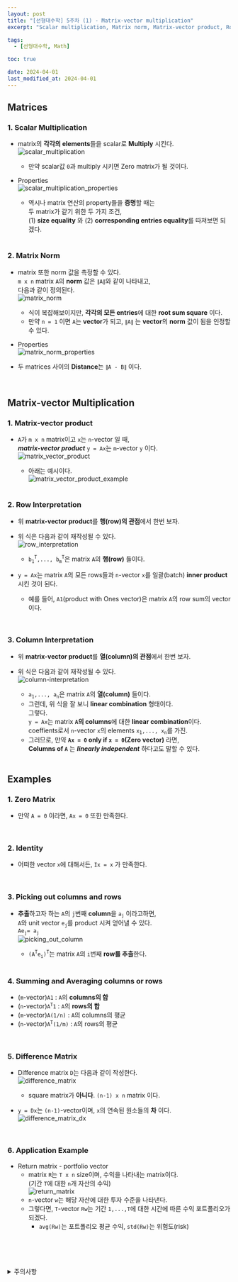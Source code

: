 ```yaml
---
layout: post
title: "[선형대수학] 5주차 (1) - Matrix-vector multiplication"
excerpt: "Scalar multiplication, Matrix norm, Matrix-vector product, Row interpretation, Column interpretation, Examples"

tags:
  - [선형대수학, Math]

toc: true

date: 2024-04-01
last_modified_at: 2024-04-01
---
```

## Matrices
### 1. Scalar Multiplication
- matrix의 **각각의 elements**들을 scalar로 **Multiply** 시킨다.  
![scalar_multiplication][def2]  
  - 만약 scalar값 `0`과 multiply 시키면 Zero matrix가 될 것이다.  

- Properties  
![scalar_multiplication_properties][def3]  
  - 역시나 matrix 연산의 property들을 **증명**할 때는  
  두 matrix가 같기 위한 두 가지 조건,  
  (1) **size equality** 와 (2) **corresponding entries equality**를 따져보면 되겠다.  

  <br>

### 2. Matrix Norm
- matrix 또한 norm 값을 측정할 수 있다.  
`m x n` matrix `A`의 **norm** 값은 `∥A∥`와 같이 나타내고,  
다음과 같이 정의된다.  
![matrix_norm][def4]  
  - 식이 복잡해보이지만, **각각의 모든 entries**에 대한 **root sum square** 이다.  
  - 만약 `n = 1` 이면 `A`는 **vector**가 되고, `∥A∥` 는 **vector**의 **norm** 값이 됨을 인정할 수 있다.  

- Properties  
![matrix_norm_properties][def]  

- 두 matrices 사이의 **Distance**는 `∥A - B∥` 이다.  

<br>

## Matrix-vector Multiplication
### 1. Matrix-vector product
- `A`가 `m x n` matrix이고 `x`는 `n`-vector 일 때,  
***matrix-vector product*** `y = Ax`는 `m`-vector `y` 이다.  
![matrix_vector_product][def8]

  - 아래는 예시이다.  
  ![matrix_vector_product_example][def5]  
  
  <br>

### 2. Row Interpretation
- 위 **matrix-vector product**를 **행(row)의 관점**에서 한번 보자.  

- 위 식은 다음과 같이 재작성될 수 있다.  
![row_interpretation][def7]
  - `b`<sub>`1`</sub><sup>`T`</sup>`,..., b`<sub>`m`</sub><sup>`T`</sup>은 matrix `A`의 **행(row)** 들이다.  

- `y = Ax`는 matrix `A`의 모든 rows들과 `n`-vector `x`를 일괄(batch) **inner product** 시킨 것이 된다.  
  - 예를 들어, `A1`(product with Ones vector)은 matrix `A`의 row sum의 vector이다.

<br>

### 3. Column Interpretation  
- 위 **matrix-vector product**를 **열(column)의 관점**에서 한번 보자.

- 위 식은 다음과 같이 재작성될 수 있다.  
![column-interpretation][def6]  
  - `a`<sub>`1`</sub>`,..., a`<sub>`n`</sub>은 matrix `A`의 **열(column)** 들이다.  
  - 그런데, 위 식을 잘 보니 **linear combination** 형태이다.  
  그렇다.  
  `y = Ax`는 matrix **`A`의 columns**에 대한 **linear combination**이다.  
  coeffients로서 `n`-vector `x`의 elements `x`<sub>`1`</sub>`,..., x`<sub>`n`</sub>를 가진.  
  - 그러므로, 만약 **`Ax = 0` only if `x = 0`(Zero vector)** 라면,  
  **Columns of `A`** 는 ***linearly independent*** 하다고도 말할 수 있다.  

  <br>

## Examples
### 1. Zero Matrix
- 만약 `A = 0` 이라면, `Ax = 0` 또한 만족한다.  

<br>

### 2. Identity
- 어떠한 vector `x`에 대해서든, `Ix = x` 가 만족한다.  

<br>

### 3. Picking out columns and rows
- **추출**하고자 하는 `A`의 `j`번째 **column**을 `a`<sub>`j`</sub> 이라고하면,  
`A`와 unit vector `e`<sub>`j`</sub>를 product 시켜 얻어낼 수 있다.  
`Ae`<sub>`j`</sub>`= a`<sub>`j`</sub>  
![picking_out_column][def10]
  - `(A`<sup>`T`</sup>`e`<sub>`i`</sub>`)`<sup>`T`</sup>는 matrix `A`의 `i`번째 **row를 추출**한다.  

  <br>

### 4. Summing and Averaging columns or rows
- (`m`-vector)`A1` : `A`의 **columns의 합**
- (`n`-vector)`A`<sup>`T`</sup>`1` : `A`의 **rows의 합**
- (`m`-vector)`A(1/n)` : `A`의 columns의 평균
- (`n`-vector)`A`<sup>`T`</sup>`(1/m)` : `A`의 rows의 평균

<br>

### 5. Difference Matrix
- Difference matrix `D`는 다음과 같이 작성한다.  
![difference_matrix][def9]
  - square matrix가 **아니다**. `(n-1) x n` matrix 이다.  

- `y = Dx`는 `(n-1)`-vector이며, `x`의 연속된 원소들의 **차** 이다.  
![difference_matrix_dx][def12]  

<br>

### 6. Application Example
- Return matrix - portfolio vector
  - matrix `R`는 `T x n` size이며, 수익을 나타내는 matrix이다.  
  (기간 `T`에 대한 `n`개 자산의 수익)  
  ![return_matrix][def11]
  - `n`-vector `w`는 해당 자산에 대한 투자 수준을 나타낸다.  
  - 그렇다면, `T`-vector `Rw`는 기간 `1,...,T`에 대한 시간에 따른 수익 포트폴리오가 되겠다.  
    - `avg(Rw)`는 포트폴리오 평균 수익, `std(Rw)`는 위험도(risk)

<br>
<br>
<br>
<br>
<details>
<summary>주의사항</summary>
<div markdown="1">

이 포스팅은 강원대학교 김도형 교수님의 선형대수학 수업을 들으며 내용을 정리 한 것입니다.  
수업 내용에 대한 저작권은 교수님께 있으니,  
다른 곳으로의 무분별한 내용 복사를 자제해 주세요.

</div>
</details>

[def]: https://i.imgur.com/PwvK95p.png
[def2]: https://i.imgur.com/j0YSagv.png
[def3]: https://i.imgur.com/pUAs4t3.png
[def4]: https://i.imgur.com/QQqmQ5p.png
[def5]: https://i.imgur.com/VWlgTRG.png
[def6]: https://i.imgur.com/r7h2r1G.png
[def7]: https://i.imgur.com/PbpxUmB.png
[def8]: https://i.imgur.com/XTWqqtT.png
[def9]: https://i.imgur.com/GmoB6ie.png
[def10]: https://i.imgur.com/Nll5iWg.png
[def11]: https://i.imgur.com/W5yPmFW.png
[def12]: https://i.imgur.com/Q0ZeEPB.png